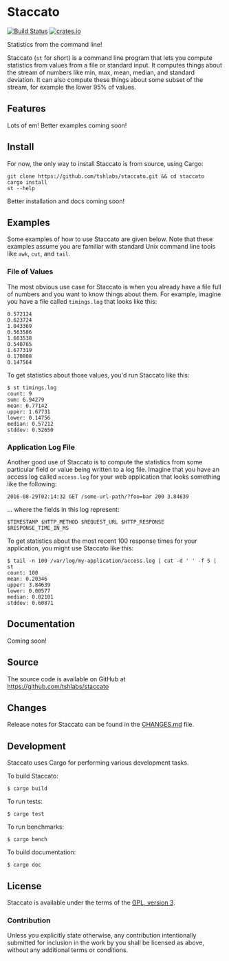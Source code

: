 # Staccato

[![Build Status](https://travis-ci.org/tshlabs/staccato.svg?branch=master)](https://travis-ci.org/tshlabs/staccato)
[![crates.io](https://img.shields.io/crates/v/staccato.svg)](https://crates.io/crates/staccato/)

Statistics from the command line!

Staccato (`st` for short) is a command line program that lets you compute
statistics from values from a file or standard input. It computes things
about the stream of numbers like min, max, mean, median, and standard
deviation. It can also compute these things about some subset of the stream,
for example the lower 95% of values.

## Features

Lots of em! Better examples coming soon!

## Install

For now, the only way to install Staccato is from source, using Cargo:

```
git clone https://github.com/tshlabs/staccato.git && cd staccato
cargo install
st --help
```

Better installation and docs coming soon!

## Examples

Some examples of how to use Staccato are given below. Note that these
examples assume you are familiar with standard Unix command line tools
like `awk`, `cut`, and `tail`.

### File of Values

The most obvious use case for Staccato is when you already have a file
full of numbers and you want to know things about them. For example, imagine
you have a file called `timings.log` that looks like this:

```
0.572124
0.623724
1.043369
0.563586
1.603538
0.540765
1.677319
0.170808
0.147564
```

To get statistics about those values, you'd run Staccato like this:

```
$ st timings.log
count: 9
sum: 6.94279
mean: 0.77142
upper: 1.67731
lower: 0.14756
median: 0.57212
stddev: 0.52650
```

### Application Log File

Another good use of Staccato is to compute the statistics from some
particular field or value being written to a log file. Imagine that
you have an access log called `access.log` for your web application
that looks something like the following:

```
2016-08-29T02:14:32 GET /some-url-path/?foo=bar 200 3.84639
```

... where the fields in this log represent:

```
$TIMESTAMP $HTTP_METHOD $REQUEST_URL $HTTP_RESPONSE $RESPONSE_TIME_IN_MS
```

To get statistics about the most recent 100 response times for your
application, you might use Staccato like this:

```
$ tail -n 100 /var/log/my-application/access.log | cut -d ' ' -f 5 | st
count: 100
mean: 0.20346
upper: 3.84639
lower: 0.00577
median: 0.02101
stddev: 0.60871
```

## Documentation

Coming soon!

## Source

The source code is available on GitHub at https://github.com/tshlabs/staccato

## Changes

Release notes for Staccato can be found in the [CHANGES.md](CHANGES.md) file.

## Development

Staccato uses Cargo for performing various development tasks.

To build Staccato:

```
$ cargo build
```

To run tests:

```
$ cargo test
```

To run benchmarks:

```
$ cargo bench
```

To build documentation:

```
$ cargo doc
```

## License

Staccato is available under the terms of the [GPL, version 3](LICENSE).

### Contribution

Unless you explicitly state otherwise, any contribution intentionally submitted
for inclusion in the work by you shall be licensed as above, without any
additional terms or conditions.
